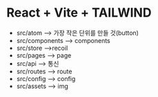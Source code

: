 # React + Vite + TAILWIND

- src/atom —> 가장 작은 단위를 만들 것(button)
- src/components —> components
- src/store —>recoil
- src/pages —> page
- src/api —> 통신
- src/routes —> route
- src/config —> config
- src/assets —> img
